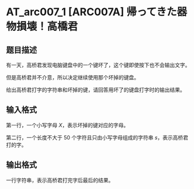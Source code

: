 # AT_arc007_1 [ARC007A] 帰ってきた器物損壊！高橋君

## 题目描述

有一天，高桥君发现电脑键盘中的一个键坏了，这个键即使按下也不会输出文字。

但是高桥君并不介意，所以决定继续使用那个坏掉的键盘。

给出高桥君打字的字符串和坏掉的键，请回答用坏了的键盘打字时的输出结果。

## 输入格式

第一行，一个小写字母 $X$，表示坏掉的键对应的字母。

第二行，一个长度不大于 $50$ 个字符且只由小写字母组成的字符串 $s$，表示高桥君打的字。

## 输出格式

一行字符串，表示高桥君打完字后最后的结果。